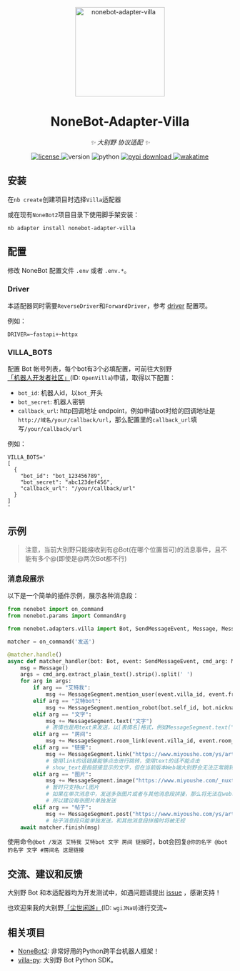 <p align="center">
  <a href="https://v2.nonebot.dev/"><img src="https://v2.nonebot.dev/logo.png" width="200" height="200" alt="nonebot-adapter-villa"></a>
</p>

<div align="center">

# NoneBot-Adapter-Villa

_✨ 大别野 协议适配 ✨_

<a href="https://cdn.jsdelivr.net/gh/CMHopeSunshine/nonebot-adapter-villa@master/LICENSE">
  <img src="https://img.shields.io/github/license/CMHopeSunshine/nonebot-adapter-villa" alt="license">
</a>
<img src="https://img.shields.io/pypi/v/nonebot-adapter-villa" alt="version">
<img src="https://img.shields.io/badge/Python-3.8+-yellow" alt="python">
<a href="https://pypi.python.org/pypi/nonebot-adapter-villa">
  <img src="https://img.shields.io/pypi/dm/nonebot-adapter-villa" alt="pypi download">
</a>
<a href="https://wakatime.com/badge/user/eed3f89c-5d65-46e6-ab19-78dcc4b62b3f/project/838e7f55-f8b8-49ff-aec0-29ad264931cf">
  <img src="https://wakatime.com/badge/user/eed3f89c-5d65-46e6-ab19-78dcc4b62b3f/project/838e7f55-f8b8-49ff-aec0-29ad264931cf.svg" alt="wakatime">
</a>

</div>

## 安装

在`nb create`创建项目时选择`Villa`适配器

或在现有`NoneBot2`项目目录下使用脚手架安装：

```
nb adapter install nonebot-adapter-villa
```

## 配置

修改 NoneBot 配置文件 `.env` 或者 `.env.*`。

### Driver

本适配器同时需要`ReverseDriver`和`ForwardDriver`，参考 [driver](https://v2.nonebot.dev/docs/next/advanced/driver#%E9%A9%B1%E5%8A%A8%E5%99%A8%E7%B1%BB%E5%9E%8B) 配置项。

例如：

```dotenv
DRIVER=~fastapi+~httpx
```

### VILLA_BOTS

配置 Bot 帐号列表，每个bot有3个必填配置，可前往大别野[「机器人开发者社区」](https://dby.miyoushe.com/chat/463/20020)(ID: `OpenVilla`)申请，取得以下配置：

- `bot_id`: 机器人id，以`bot_`开头
- `bot_secret`: 机器人密钥
- `callback_url`: http回调地址 endpoint，例如申请bot时给的回调地址是`http://域名/your/callback/url`，那么配置里的`callback_url`填写`/your/callback/url`

例如：

```dotenv
VILLA_BOTS='
[
  {
    "bot_id": "bot_123456789",
    "bot_secret": "abc123def456",
    "callback_url": "/your/callback/url"
  }
]
'
```

## 示例

> 注意，当前大别野只能接收到有@Bot(在哪个位置皆可)的消息事件，且不能有多个@(即使是@两次Bot都不行)

### 消息段展示

以下是一个简单的插件示例，展示各种消息段：

```python
from nonebot import on_command
from nonebot.params import CommandArg

from nonebot.adapters.villa import Bot, SendMessageEvent, Message, MessageSegment

matcher = on_command('发送')

@matcher.handle()
async def matcher_handler(bot: Bot, event: SendMessageEvent, cmd_arg: Message = CommandArg()):
    msg = Message()
    args = cmd_arg.extract_plain_text().strip().split(' ')
    for arg in args:
        if arg == "艾特我":
            msg += MessageSegment.mention_user(event.villa_id, event.from_user_id)
        elif arg == "艾特bot":
            msg += MessageSegment.mention_robot(bot.self_id, bot.nickname)
        elif arg == "文字":
            msg += MessageSegment.text("文字")
            # 表情也是用text来发送，以[表情名]格式，例如MessageSegment.text("[爱心]")
        elif arg == "房间":
            msg += MessageSegment.room_link(event.villa_id, event.room_id)
        elif arg == "链接":
            msg += MessageSegment.link("https://www.miyoushe.com/ys/article/39670307", show_text="这是链接")
            # 使用link的话链接能够点击进行跳转，使用text的话不能点击
            # show_text是指链接显示的文字，但在当前版本Web端大别野会无法正常跳转，最好不使用该参数
        elif arg == "图片":
            msg += MessageSegment.image("https://www.miyoushe.com/_nuxt/img/miHoYo_Game.2457753.png")
            # 暂时只支持url图片
            # 如果在单次消息中，发送多张图片或者与其他消息段拼接，那么将无法在web端显示出来
            # 所以建议每张图片单独发送
        elif arg == "帖子":
            msg += MessageSegment.post("https://www.miyoushe.com/ys/article/40391314")
            # 帖子消息段只能单独发送，和其他消息段拼接时将被无视
    await matcher.finish(msg)
```

使用命令`@bot /发送 艾特我 艾特bot 文字 房间 链接`时，bot会回复`@你的名字 @bot的名字 文字 #房间名 这是链接`


## 交流、建议和反馈

大别野 Bot 和本适配器均为开发测试中，如遇问题请提出 [issue](https://github.com/CMHopeSunshine/nonebot-adapter-villa/issues) ，感谢支持！

也欢迎来我的大别野[「尘世闲游」]((https://dby.miyoushe.com/chat/1047/21652))(ID: `wgiJNaU`)进行交流~ 

## 相关项目

- [NoneBot2](https://github.com/nonebot/nonebot2): 非常好用的Python跨平台机器人框架！
- [villa-py](https://github.com/CMHopeSunshine/villa-py): 大别野 Bot Python SDK。